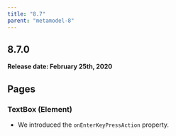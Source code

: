 ```yaml
---
title: "8.7"
parent: "metamodel-8"
---
```


## 8.7.0

**Release date: February 25th, 2020**

## Pages

### TextBox (Element)

* We introduced the `onEnterKeyPressAction` property.
